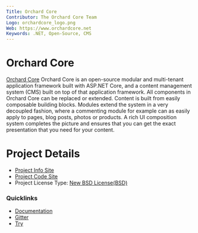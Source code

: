 ```yaml
---
Title: Orchard Core
Contributor: The Orchard Core Team
Logo: orchardcore_logo.png
Web: https://www.orchardcore.net
Keywords: .NET, Open-Source, CMS
---
```

# Orchard Core

[Orchard Core](https://www.orchardcore.net/) Orchard Core is an 
open-source modular and multi-tenant application framework built 
with ASP.NET Core, and a content management system (CMS) built 
on top of that application framework. All components in Orchard 
Core can be replaced or extended. Content is built from easily
composable building blocks. Modules extend the system in a very
decoupled fashion, where a commenting module for example can as easily
apply to pages, blog posts, photos or products. A rich UI composition
system completes the picture and ensures that you can get the exact
presentation that you need for your content.

# Project Details

* [Project Info Site](https://www.orchardcore.net/)
* [Project Code Site](https://github.com/OrchardCMS/OrchardCore)
* Project License Type: [New BSD License(BSD)](https://raw.githubusercontent.com/OrchardCMS/OrchardCore/master/LICENSE.txt)

### Quicklinks

* [Documentation](https://docs.orchardcore.net/)
* [Gitter](https://gitter.im/OrchardCMS/OrchardCore)
* [Try](https://try.orchardcore.net/)
